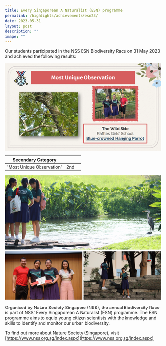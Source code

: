 ```yaml
---
title: Every Singaporean A Naturalist (ESN) programme
permalink: /highlights/achievements/esn23/
date: 2023-05-31
layout: post
description: ""
image: ""
---
```

Our students participated in the NSS ESN Biodiversity Race on 31 May 2023 and achieved the following results:

![](/images/nss2023v2.png)

| Secondary Category |  | |
| -------- | -------- | -------- |
| 'Most Unique Observation'     | 2nd     | 

![](/images/nss2023v1.png)

Organised by Nature Society Singapore (NSS), the annual 
Biodiversity Race is part of NSS' Every Singaporean A Naturalist (ESN) programme. The ESN programme aims to equip young citizen scientists with the knowledge and skills to identify and monitor our urban biodiversity.



To find out more about Nature Society (Singapore), visit [https://www.nss.org.sg/index.aspx](https://www.nss.org.sg/index.aspx)